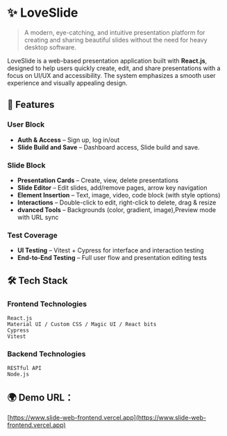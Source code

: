 # ✨ LoveSlide

> A modern, eye-catching, and intuitive presentation platform for creating and sharing beautiful slides without the need for heavy desktop software.

LoveSlide is a web-based presentation application built with **React.js**, designed to help users quickly create, edit, and share presentations with a focus on UI/UX and accessibility. The system emphasizes a smooth user experience and visually appealing design.

## 🎨 Features

### User Block
- **Auth & Access** – Sign up, log in/out
- **Slide Build and Save** – Dashboard access, Slide build and save.

### Slide Block
- **Presentation Cards** – Create, view, delete presentations
- **Slide Editor** – Edit slides, add/remove pages, arrow key navigation
- **Element Insertion** – Text, image, video, code block (with style options)
- **Interactions** – Double-click to edit, right-click to delete, drag & resize
- **dvanced Tools** – Backgrounds (color, gradient, image),Preview mode with URL sync

### Test Coverage
- **UI Testing** – Vitest + Cypress for interface and interaction testing
- **End-to-End Testing** – Full user flow and presentation editing tests

## 🛠️ Tech Stack

### Frontend Technologies
```
React.js
Material UI / Custom CSS / Magic UI / React bits
Cypress
Vitest
```

### Backend Technologies
```
RESTful API
Node.js
```

## 🌍 Demo URL：
[https://www.slide-web-frontend.vercel.app](https://www.slide-web-frontend.vercel.app)
